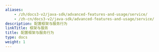 ```yaml
---
aliases:
    - /zh/docs3-v2/java-sdk/advanced-features-and-usage/service/
    - /zh-cn/docs3-v2/java-sdk/advanced-features-and-usage/service/
description: 配置框架与服务行为
linkTitle: 框架与服务
title: 配置框架与服务行为
type: docs
weight: 1
---
```

